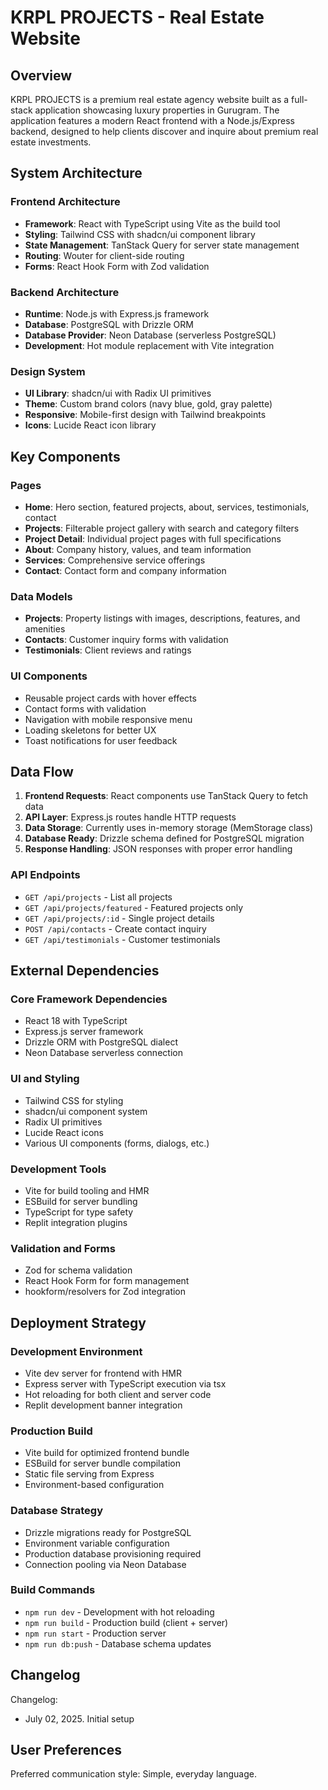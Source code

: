 # KRPL PROJECTS - Real Estate Website

## Overview

KRPL PROJECTS is a premium real estate agency website built as a full-stack application showcasing luxury properties in Gurugram. The application features a modern React frontend with a Node.js/Express backend, designed to help clients discover and inquire about premium real estate investments.

## System Architecture

### Frontend Architecture
- **Framework**: React with TypeScript using Vite as the build tool
- **Styling**: Tailwind CSS with shadcn/ui component library
- **State Management**: TanStack Query for server state management
- **Routing**: Wouter for client-side routing
- **Forms**: React Hook Form with Zod validation

### Backend Architecture
- **Runtime**: Node.js with Express.js framework
- **Database**: PostgreSQL with Drizzle ORM
- **Database Provider**: Neon Database (serverless PostgreSQL)
- **Development**: Hot module replacement with Vite integration

### Design System
- **UI Library**: shadcn/ui with Radix UI primitives
- **Theme**: Custom brand colors (navy blue, gold, gray palette)
- **Responsive**: Mobile-first design with Tailwind breakpoints
- **Icons**: Lucide React icon library

## Key Components

### Pages
- **Home**: Hero section, featured projects, about, services, testimonials, contact
- **Projects**: Filterable project gallery with search and category filters
- **Project Detail**: Individual project pages with full specifications
- **About**: Company history, values, and team information
- **Services**: Comprehensive service offerings
- **Contact**: Contact form and company information

### Data Models
- **Projects**: Property listings with images, descriptions, features, and amenities
- **Contacts**: Customer inquiry forms with validation
- **Testimonials**: Client reviews and ratings

### UI Components
- Reusable project cards with hover effects
- Contact forms with validation
- Navigation with mobile responsive menu
- Loading skeletons for better UX
- Toast notifications for user feedback

## Data Flow

1. **Frontend Requests**: React components use TanStack Query to fetch data
2. **API Layer**: Express.js routes handle HTTP requests
3. **Data Storage**: Currently uses in-memory storage (MemStorage class)
4. **Database Ready**: Drizzle schema defined for PostgreSQL migration
5. **Response Handling**: JSON responses with proper error handling

### API Endpoints
- `GET /api/projects` - List all projects
- `GET /api/projects/featured` - Featured projects only
- `GET /api/projects/:id` - Single project details
- `POST /api/contacts` - Create contact inquiry
- `GET /api/testimonials` - Customer testimonials

## External Dependencies

### Core Framework Dependencies
- React 18 with TypeScript
- Express.js server framework
- Drizzle ORM with PostgreSQL dialect
- Neon Database serverless connection

### UI and Styling
- Tailwind CSS for styling
- shadcn/ui component system
- Radix UI primitives
- Lucide React icons
- Various UI components (forms, dialogs, etc.)

### Development Tools
- Vite for build tooling and HMR
- ESBuild for server bundling
- TypeScript for type safety
- Replit integration plugins

### Validation and Forms
- Zod for schema validation
- React Hook Form for form management
- hookform/resolvers for Zod integration

## Deployment Strategy

### Development Environment
- Vite dev server for frontend with HMR
- Express server with TypeScript execution via tsx
- Hot reloading for both client and server code
- Replit development banner integration

### Production Build
- Vite build for optimized frontend bundle
- ESBuild for server bundle compilation
- Static file serving from Express
- Environment-based configuration

### Database Strategy
- Drizzle migrations ready for PostgreSQL
- Environment variable configuration
- Production database provisioning required
- Connection pooling via Neon Database

### Build Commands
- `npm run dev` - Development with hot reloading
- `npm run build` - Production build (client + server)
- `npm run start` - Production server
- `npm run db:push` - Database schema updates

## Changelog

Changelog:
- July 02, 2025. Initial setup

## User Preferences

Preferred communication style: Simple, everyday language.